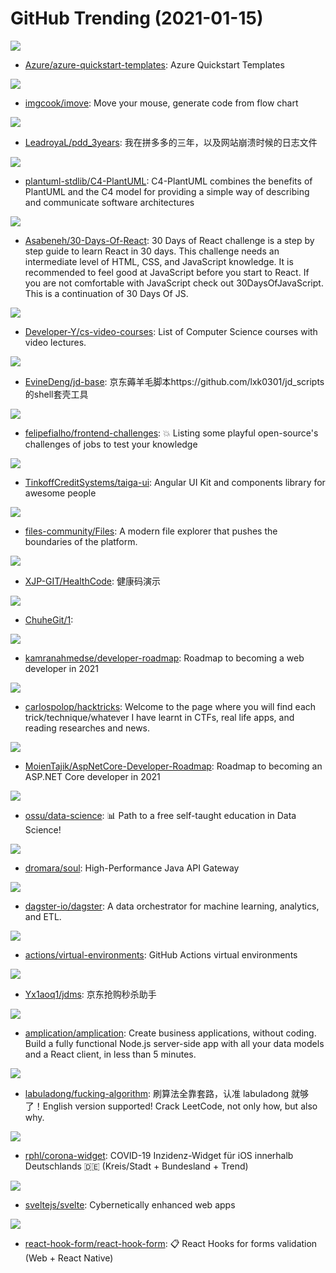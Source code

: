 # GitHub Trending (2021-01-15)

![](https://img.shields.io/badge/PowerShell-New%2043-green?style=flat-square&logo=appveyor)
- [Azure/azure-quickstart-templates](https://github.com/Azure/azure-quickstart-templates): Azure Quickstart Templates

![](https://img.shields.io/badge/TypeScript-New%20202-green?style=flat-square&logo=appveyor)
- [imgcook/imove](https://github.com/imgcook/imove): Move your mouse, generate code from flow chart

![](https://img.shields.io/badge/none-New%20252-green?style=flat-square&logo=appveyor)
- [LeadroyaL/pdd_3years](https://github.com/LeadroyaL/pdd_3years): 我在拼多多的三年，以及网站崩溃时候的日志文件

![](https://img.shields.io/badge/none-New%204-green?style=flat-square&logo=appveyor)
- [plantuml-stdlib/C4-PlantUML](https://github.com/plantuml-stdlib/C4-PlantUML): C4-PlantUML combines the benefits of PlantUML and the C4 model for providing a simple way of describing and communicate software architectures

![](https://img.shields.io/badge/JavaScript-New%20296-green?style=flat-square&logo=appveyor)
- [Asabeneh/30-Days-Of-React](https://github.com/Asabeneh/30-Days-Of-React): 30 Days of React challenge is a step by step guide to learn React in 30 days. This challenge needs an intermediate level of HTML, CSS, and JavaScript knowledge. It is recommended to feel good at JavaScript before you start to React. If you are not comfortable with JavaScript check out 30DaysOfJavaScript. This is a continuation of 30 Days Of JS.

![](https://img.shields.io/badge/none-New%20100-green?style=flat-square&logo=appveyor)
- [Developer-Y/cs-video-courses](https://github.com/Developer-Y/cs-video-courses): List of Computer Science courses with video lectures.

![](https://img.shields.io/badge/JavaScript-New%20127-green?style=flat-square&logo=appveyor)
- [EvineDeng/jd-base](https://github.com/EvineDeng/jd-base): 京东薅羊毛脚本https://github.com/lxk0301/jd_scripts 的shell套壳工具

![](https://img.shields.io/badge/none-New%20349-green?style=flat-square&logo=appveyor)
- [felipefialho/frontend-challenges](https://github.com/felipefialho/frontend-challenges): 💥 Listing some playful open-source's challenges of jobs to test your knowledge

![](https://img.shields.io/badge/TypeScript-New%2092-green?style=flat-square&logo=appveyor)
- [TinkoffCreditSystems/taiga-ui](https://github.com/TinkoffCreditSystems/taiga-ui): Angular UI Kit and components library for awesome people

![](https://img.shields.io/badge/C%23-New%20347-green?style=flat-square&logo=appveyor)
- [files-community/Files](https://github.com/files-community/Files): A modern file explorer that pushes the boundaries of the platform.

![](https://img.shields.io/badge/none-New%2044-green?style=flat-square&logo=appveyor)
- [XJP-GIT/HealthCode](https://github.com/XJP-GIT/HealthCode): 健康码演示

![](https://img.shields.io/badge/JavaScript-New%2018-green?style=flat-square&logo=appveyor)
- [ChuheGit/1](https://github.com/ChuheGit/1): 

![](https://img.shields.io/badge/none-New%20559-green?style=flat-square&logo=appveyor)
- [kamranahmedse/developer-roadmap](https://github.com/kamranahmedse/developer-roadmap): Roadmap to becoming a web developer in 2021

![](https://img.shields.io/badge/Python-New%20230-green?style=flat-square&logo=appveyor)
- [carlospolop/hacktricks](https://github.com/carlospolop/hacktricks): Welcome to the page where you will find each trick/technique/whatever I have learnt in CTFs, real life apps, and reading researches and news.

![](https://img.shields.io/badge/none-New%2016-green?style=flat-square&logo=appveyor)
- [MoienTajik/AspNetCore-Developer-Roadmap](https://github.com/MoienTajik/AspNetCore-Developer-Roadmap): Roadmap to becoming an ASP.NET Core developer in 2021

![](https://img.shields.io/badge/none-New%20244-green?style=flat-square&logo=appveyor)
- [ossu/data-science](https://github.com/ossu/data-science): 📊 Path to a free self-taught education in Data Science!

![](https://img.shields.io/badge/Java-New%2022-green?style=flat-square&logo=appveyor)
- [dromara/soul](https://github.com/dromara/soul): High-Performance Java API Gateway

![](https://img.shields.io/badge/Python-New%2015-green?style=flat-square&logo=appveyor)
- [dagster-io/dagster](https://github.com/dagster-io/dagster): A data orchestrator for machine learning, analytics, and ETL.

![](https://img.shields.io/badge/PowerShell-New%2036-green?style=flat-square&logo=appveyor)
- [actions/virtual-environments](https://github.com/actions/virtual-environments): GitHub Actions virtual environments

![](https://img.shields.io/badge/JavaScript-New%2075-green?style=flat-square&logo=appveyor)
- [Yx1aoq1/jdms](https://github.com/Yx1aoq1/jdms): 京东抢购秒杀助手

![](https://img.shields.io/badge/TypeScript-New%20373-green?style=flat-square&logo=appveyor)
- [amplication/amplication](https://github.com/amplication/amplication): Create business applications, without coding. Build a fully functional Node.js server-side app with all your data models and a React client, in less than 5 minutes.

![](https://img.shields.io/badge/none-New%20202-green?style=flat-square&logo=appveyor)
- [labuladong/fucking-algorithm](https://github.com/labuladong/fucking-algorithm): 刷算法全靠套路，认准 labuladong 就够了！English version supported! Crack LeetCode, not only how, but also why.

![](https://img.shields.io/badge/JavaScript-New%205-green?style=flat-square&logo=appveyor)
- [rphl/corona-widget](https://github.com/rphl/corona-widget): COVID-19 Inzidenz-Widget für iOS innerhalb Deutschlands 🇩🇪 (Kreis/Stadt + Bundesland + Trend)

![](https://img.shields.io/badge/JavaScript-New%20192-green?style=flat-square&logo=appveyor)
- [sveltejs/svelte](https://github.com/sveltejs/svelte): Cybernetically enhanced web apps

![](https://img.shields.io/badge/TypeScript-New%2035-green?style=flat-square&logo=appveyor)
- [react-hook-form/react-hook-form](https://github.com/react-hook-form/react-hook-form): 📋 React Hooks for forms validation (Web + React Native)

